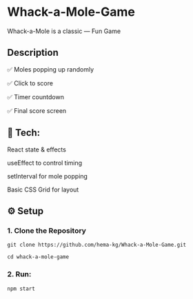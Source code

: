 # Whack-a-Mole-Game
Whack-a-Mole is a classic — Fun Game

## Description

✅ Moles popping up randomly

✅ Click to score

✅ Timer countdown

✅ Final score screen

## 🧩 Tech:

React state & effects

useEffect to control timing

setInterval for mole popping

Basic CSS Grid for layout

## ⚙️ Setup

### 1. Clone the Repository

   ```
   git clone https://github.com/hema-kg/Whack-a-Mole-Game.git
   
   cd whack-a-mole-game
   ```

### 2. Run:
   
   ```
   npm start
   ```
